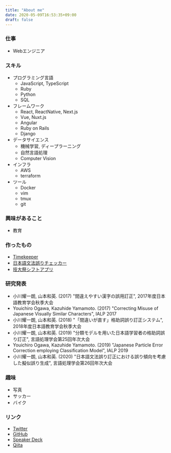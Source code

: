 ```yaml
---
title: "About me"
date: 2020-05-09T16:53:35+09:00
draft: false
---
```


### 仕事
- Webエンジニア


### スキル

- プログラミング言語
  - JavaScript, TypeScript
  - Ruby
  - Python
  - SQL
- フレームワーク
  - React, ReactNative, Next.js
  - Vue, Nuxt.js
  - Angular
  - Ruby on Rails
  - Django
- データサイエンス
  - 機械学習, ディープラーニング
  - 自然言語処理
  - Computer Vision
- インフラ
  - AWS
  - terraform
- ツール
  - Docker
  - vim
  - tmux
  - git


### 興味があること

- 教育


### 作ったもの
- [Timekeeper](https://time-keeper.vercel.app/)
- [日本語文法誤りチェッカー](https://github.com/youichiro/transformer-copy)
- [技大祭シフトアプリ](https://github.com/youichiro/nutfes-shift-native)



### 研究発表

- 小川耀一朗, 山本和英. (2017) "間違えやすい漢字の誤用訂正", 2017年度日本語教育学会秋季大会
- Youichiro Ogawa, Kazuhide Yamamoto. (2017) "Correcting Misuse of Japanese Visually Similar Characters", IALP 2017
- 小川耀一朗, 山本和英. (2018) "「間違いが直す」格助詞誤り訂正システム", 2018年度日本語教育学会秋季大会
- 小川耀一朗, 山本和英. (2019) "分類モデルを用いた日本語学習者の格助詞誤り訂正", 言語処理学会第25回年次大会
- Youichiro Ogawa, Kazuhide Yamamoto. (2019) "Japanese Particle Error Correction employing Classification Model", IALP 2019
- 小川耀一朗, 山本和英. (2020) "日本語文法誤り訂正における誤り傾向を考慮した擬似誤り生成", 言語処理学会第26回年次大会


### 趣味

- 写真
- サッカー
- バイク


### リンク
- [Twitter](https://twitter.com/youichiroz)
- [GitHub](https://github.com/youichiro)
- [Speaker Deck](https://speakerdeck.com/youichiro/)
- [Qiita](https://qiita.com/youichiro)
